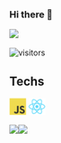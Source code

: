 ### Hi there 👋
<link rel="stylesheet" href="https://cdn.jsdelivr.net/gh/devicons/devicon@latest/devicon.min.css">

[<img src="https://img.shields.io/badge/linkedin-%230077B5.svg?&style=for-the-badge&logo=linkedin&logoColor=white%22"/>](https://www.linkedin.com/in/igor-fernando-692b16202/)


![visitors](1222https://visitor-badge.glitch.me/badge?page_id=yngv)
## Techs 

[<img height="30px" src="https://raw.githubusercontent.com/yngv/yngv/main/icons/js.svg"/>](teste)
[<img height="30px" src="https://raw.githubusercontent.com/yngv/yngv/main/icons/react.svg"/>](https://github.com/yngv?tab=repositories&q=react)


<img height="180em" src="https://github-readme-stats.vercel.app/api/top-langs/?username=yngv&layout=compact"/><img height="180em" src="https://github-readme-stats.vercel.app/api?username=yngv&show_icons=true&hide_border=true&&count_private=true&include_all_commits=true" />

<!--
**yngv/yngv** is a ✨ _special_ ✨ repository because its `README.md` (this file) appears on your GitHub profile.

Here are some ideas to get you started:

- 🔭 I’m currently working on ...
- 🌱 I’m currently learning ...
- 👯 I’m looking to collaborate on ...
- 🤔 I’m looking for help with ...
- 💬 Ask me about ...
- 📫 How to reach me: ...
- 😄 Pronouns: ...
- ⚡ Fun fact: ...
-->
